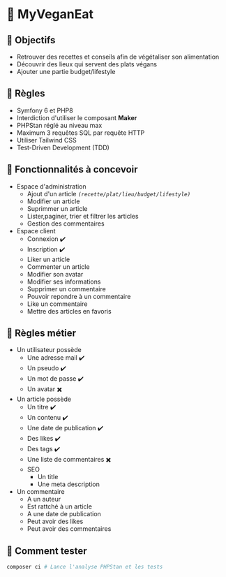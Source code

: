 # 🍃 MyVeganEat

## 🎯 Objectifs
- Retrouver des recettes et conseils afin de végétaliser son alimentation
- Découvrir des lieux qui servent des plats végans 
- Ajouter une partie budget/lifestyle

## 📑 Règles
- Symfony 6 et PHP8
- Interdiction d'utiliser le composant **Maker**
- PHPStan réglé au niveau max
- Maximum 3 requêtes SQL par requête HTTP
- Utiliser Tailwind CSS
- Test-Driven Development (TDD)

## 🐘 Fonctionnalités à concevoir
- Espace d'administration
    - Ajout d'un article *`(recette/plat/lieu/budget/lifestyle)`*
    - Modifier un article
    - Suprimmer un article
    - Lister,paginer, trier et filtrer les articles
    - Gestion des commentaires
- Espace client
    - Connexion ✔️
    - Inscription ✔️
    - Liker un article
    - Commenter un article
    - Modifier son avatar
    - Modifier ses informations
    - Supprimer un commentaire
    - Pouvoir repondre à un commentaire
    - Like un commentaire
    - Mettre des articles en favoris

## 🎒 Règles métier
- Un utilisateur possède
    - Une adresse mail ✔️ 
    - Un pseudo ✔️
    - Un mot de passe ✔️
    - Un avatar ✖️
- Un article possède
    - Un titre ✔️
    - Un contenu ✔️
    - Une date de publication ✔️
    - Des likes ✔️
    - Des tags ✔️
    - Une liste de commentaires ✖️
    - SEO
        - Un title
        - Une meta description
- Un commentaire
    - A un auteur
    - Est rattché à un article
    - A une date de publication
    - Peut avoir des likes
    - Peut avoir des commentaires

## 🌿 Comment tester
```sh
composer ci # Lance l'analyse PHPStan et les tests
```